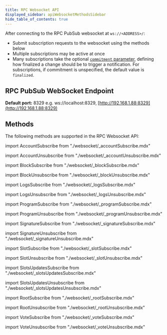 ```yaml
---
title: RPC Websocket API
displayed_sidebar: apiWebsocketMethodsSidebar
hide_table_of_contents: true
---
```


After connecting to the RPC PubSub websocket at `ws://<ADDRESS>/`:

- Submit subscription requests to the websocket using the methods below
- Multiple subscriptions may be active at once
- Many subscriptions take the optional [`commitment` parameter](/api/http#configuring-state-commitment), defining how finalized a change should be to trigger a notification. For subscriptions, if commitment is unspecified, the default value is `finalized`.

## RPC PubSub WebSocket Endpoint

**Default port:** 8329 e.g. ws://localhost:8329, [http://192.168.1.88:8329](http://192.168.1.88:8329)

## Methods

The following methods are supported in the RPC Websocket API:

import AccountSubscribe from "./websocket/\_accountSubscribe.mdx"

<AccountSubscribe />

import AccountUnsubscribe from "./websocket/\_accountUnsubscribe.mdx"

<AccountUnsubscribe />

import BlockSubscribe from "./websocket/\_blockSubscribe.mdx"

<BlockSubscribe />

import BlockUnsubscribe from "./websocket/\_blockUnsubscribe.mdx"

<BlockUnsubscribe />

import LogsSubscribe from "./websocket/\_logsSubscribe.mdx"

<LogsSubscribe />

import LogsUnsubscribe from "./websocket/\_logsUnsubscribe.mdx"

<LogsUnsubscribe />

import ProgramSubscribe from "./websocket/\_programSubscribe.mdx"

<ProgramSubscribe />

import ProgramUnsubscribe from "./websocket/\_programUnsubscribe.mdx"

<ProgramUnsubscribe />

import SignatureSubscribe from "./websocket/\_signatureSubscribe.mdx"

<SignatureSubscribe />

import SignatureUnsubscribe from "./websocket/\_signatureUnsubscribe.mdx"

<SignatureUnsubscribe />

import SlotSubscribe from "./websocket/\_slotSubscribe.mdx"

<SlotSubscribe />

import SlotUnsubscribe from "./websocket/\_slotUnsubscribe.mdx"

<SlotUnsubscribe />

import SlotsUpdatesSubscribe from "./websocket/\_slotsUpdatesSubscribe.mdx"

<SlotsUpdatesSubscribe />

import SlotsUpdatesUnsubscribe from "./websocket/\_slotsUpdatesUnsubscribe.mdx"

<SlotsUpdatesUnsubscribe />

import RootSubscribe from "./websocket/\_rootSubscribe.mdx"

<RootSubscribe />

import RootUnsubscribe from "./websocket/\_rootUnsubscribe.mdx"

<RootUnsubscribe />

import VoteSubscribe from "./websocket/\_voteSubscribe.mdx"

<VoteSubscribe />

import VoteUnsubscribe from "./websocket/\_voteUnsubscribe.mdx"

<VoteUnsubscribe />
